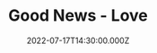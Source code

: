 ---
video:
  type: vimeo
  id: 731012985
speaker:
  permalink: bart-wilkins
  name: Bart Wilkins
title: Good News - Love
image: https://i.imgur.com/aguiMXZ.png
date: 2022-07-17T14:30:00.000Z
---